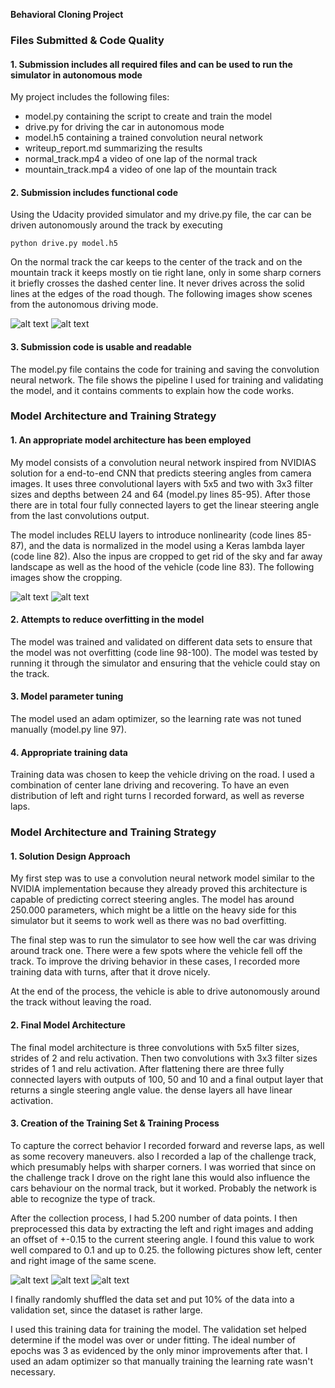 **Behavioral Cloning Project**


### Files Submitted & Code Quality

#### 1. Submission includes all required files and can be used to run the simulator in autonomous mode

My project includes the following files:
* model.py containing the script to create and train the model
* drive.py for driving the car in autonomous mode
* model.h5 containing a trained convolution neural network 
* writeup_report.md summarizing the results
* normal_track.mp4 a video of one lap of the normal track
* mountain_track.mp4 a video of one lap of the mountain track

[image1]: https://github.com/Nervehurter/Behavioral-Cloning/blob/master/examples/normal_track_drive.jpg "Normal Track Center"
[image2]: https://github.com/Nervehurter/Behavioral-Cloning/blob/master/examples/mountain_track_drive.jpg "Mountain Track Right"
[image3]: https://github.com/Nervehurter/Behavioral-Cloning/blob/master/examples/center.jpg "Center Camera"
[image4]: https://github.com/Nervehurter/Behavioral-Cloning/blob/master/examples/left.jpg "Left Camera"
[image5]: https://github.com/Nervehurter/Behavioral-Cloning/blob/master/examples/right.jpg "Right Camera"
[image6]: https://github.com/Nervehurter/Behavioral-Cloning/blob/master/examples/center_cropped.jpg "Center Image Cropped"

#### 2. Submission includes functional code
Using the Udacity provided simulator and my drive.py file, the car can be driven autonomously around the track by executing 
```
python drive.py model.h5
```

On the normal track the car keeps to the center of the track and on the mountain track it keeps mostly on tie right lane, only in some sharp corners it briefly crosses the dashed center line. It never drives across the solid lines at the edges of the road though. The following images show scenes from the autonomous driving mode.

![alt text][image1] ![alt text][image2]

#### 3. Submission code is usable and readable

The model.py file contains the code for training and saving the convolution neural network. The file shows the pipeline I used for training and validating the model, and it contains comments to explain how the code works.

### Model Architecture and Training Strategy

#### 1. An appropriate model architecture has been employed

My model consists of a convolution neural network inspired from NVIDIAS solution for a end-to-end CNN that predicts steering angles from camera images. It uses three convolutional layers with 5x5 and two with 3x3 filter sizes and depths between 24 and 64 (model.py lines 85-95).
After those there are in total four fully connected layers to get the linear steering angle from the last convolutions output.

The model includes RELU layers to introduce nonlinearity (code lines 85-87), and the data is normalized in the model using a Keras lambda layer (code line 82). Also the inpus are cropped to get rid of the sky and far away landscape as well as the hood of the vehicle (code line 83). The following images show the cropping.

![alt text][image3] ![alt text][image6]

#### 2. Attempts to reduce overfitting in the model

The model was trained and validated on different data sets to ensure that the model was not overfitting (code line 98-100). The model was tested by running it through the simulator and ensuring that the vehicle could stay on the track.

#### 3. Model parameter tuning

The model used an adam optimizer, so the learning rate was not tuned manually (model.py line 97).

#### 4. Appropriate training data

Training data was chosen to keep the vehicle driving on the road. I used a combination of center lane driving and recovering. To have an even distribution of left and right turns I recorded forward, as well as reverse laps.

### Model Architecture and Training Strategy

#### 1. Solution Design Approach

My first step was to use a convolution neural network model similar to the NVIDIA implementation because they already proved this architecture is capable of predicting correct steering angles. The model has around 250.000 parameters, which might be a little on the heavy side for this simulator but it seems to work well as there was no bad overfitting.

The final step was to run the simulator to see how well the car was driving around track one. There were a few spots where the vehicle fell off the track. To improve the driving behavior in these cases, I recorded more training data with turns, after that it drove nicely.

At the end of the process, the vehicle is able to drive autonomously around the track without leaving the road.

#### 2. Final Model Architecture

The final model architecture is three convolutions with 5x5 filter sizes, strides of 2 and relu activation. Then two convolutions with 3x3 filter sizes strides of 1 and relu activation. After flattening there are three fully connected layers with outputs of 100, 50 and 10 and a final output layer that returns a single steering angle value. the dense layers all have linear activation.

#### 3. Creation of the Training Set & Training Process

To capture the correct behavior I recorded forward and reverse laps, as well as some recovery maneuvers. also I recorded a lap of the challenge track, which presumably helps with sharper corners. I was worried that since on the challenge track I drove on the right lane this would also influence the cars behaviour on the normal track, but it worked. Probably the network is able to recognize the type of track.

After the collection process, I had 5.200 number of data points. I then preprocessed this data by extracting the left and right images and adding an offset of +-0.15 to the current steering angle. I found this value to work well compared to 0.1 and up to 0.25. the following pictures show left, center and right image of the same scene.

![alt text][image4] ![alt text][image3] ![alt text][image5]

I finally randomly shuffled the data set and put 10% of the data into a validation set, since the dataset is rather large.

I used this training data for training the model. The validation set helped determine if the model was over or under fitting. The ideal number of epochs was 3 as evidenced by the only minor improvements after that. I used an adam optimizer so that manually training the learning rate wasn't necessary.
